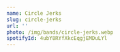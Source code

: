 ```yaml
---
name: Circle Jerks
slug: circle-jerks
url: ''
photo: /img/bands/circle-jerks.webp
spotifyId: 4ubY8RYfXkcEqgjEMDuLYl
---
```

